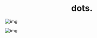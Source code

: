 <h1 align="center">dots.</h1>

![img](https://i.postimg.cc/ryYZmxQ7/what.png)

![img](https://i.postimg.cc/sgRPQjw3/what.png)
